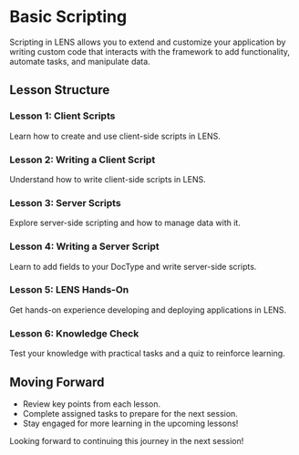 # Basic Scripting

Scripting in LENS allows you to extend and customize your application by writing custom code that interacts with the framework to add functionality, automate tasks, and manipulate data.

## Lesson Structure

### Lesson 1: Client Scripts

Learn how to create and use client-side scripts in LENS.

### Lesson 2: Writing a Client Script

Understand how to write client-side scripts in LENS.

### Lesson 3: Server Scripts

Explore server-side scripting and how to manage data with it.

### Lesson 4: Writing a Server Script

Learn to add fields to your DocType and write server-side scripts.

### Lesson 5: LENS Hands-On

Get hands-on experience developing and deploying applications in LENS.

### Lesson 6: Knowledge Check

Test your knowledge with practical tasks and a quiz to reinforce learning.

## Moving Forward

-   Review key points from each lesson.
-   Complete assigned tasks to prepare for the next session.
-   Stay engaged for more learning in the upcoming lessons!

Looking forward to continuing this journey in the next session!
<!--stackedit_data:
eyJoaXN0b3J5IjpbMTQ0NDc1Mjc3OSwtMjA4ODc0NjYxMiwxND
Q0NzUyNzc5LC0xMjUyMTgyNDU2LC0xMTQyNTEzMTYxLDE0Mjcz
OTA4MjgsLTU0MDk0NDM2Ml19
-->
